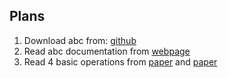 ## Plans

1. Download abc from: [github](https://github.com/berkeley-abc/abc)
2. Read abc documentation from [webpage](https://people.eecs.berkeley.edu/~alanmi/abc/)
3. Read 4 basic operations from [paper](./Papers/Scalable_Generic_Logic_Synthesis:_One_Approach_to_Rule_Them_All.pdf) and [paper](./Papers/Scalable_Logic_Synthesis_using_a_Simple_Circuit_Structure.pdf)